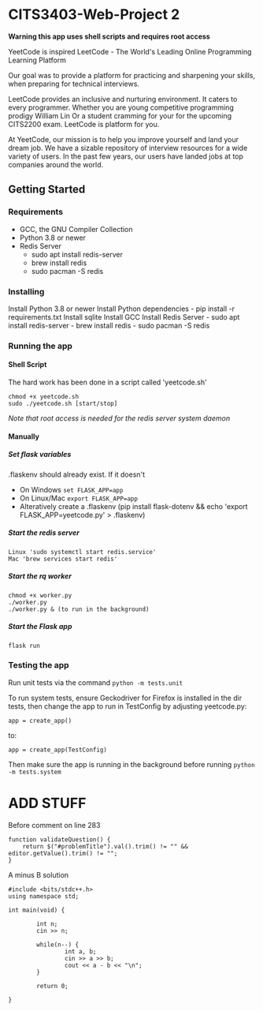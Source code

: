# CITS3403-Web-Project 2

**Warning this app uses shell scripts and requires root access**

YeetCode is inspired LeetCode - The World's Leading Online Programming
Learning Platform

Our goal was to provide a platform for practicing and sharpening your skills, when
preparing for technical interviews. 

LeetCode provides an inclusive and nurturing environment. It caters to every programmer.
Whether you are young competitive programming prodigy William Lin Or a student cramming for 
your for the upcoming CITS2200 exam. LeetCode is platform for you.

At YeetCode, our mission is to help you improve yourself and land your dream
job. We have a sizable repository of interview resources for a wide variety of users.
In the past few years, our users have landed jobs at top companies around the
world.

## Getting Started

### Requirements
- GCC, the GNU Compiler Collection
- Python 3.8 or newer
- Redis Server
    - sudo apt install redis-server
    - brew install redis
    - sudo pacman -S redis


### Installing
Install Python 3.8 or newer
Install Python dependencies
	- pip install -r requirements.txt
Install sqlite
Install GCC
Install Redis Server
    - sudo apt install redis-server
    - brew install redis
    - sudo pacman -S redis


### Running the app

#### Shell Script

The hard work has been done in a script called 'yeetcode.sh'

	chmod +x yeetcode.sh
	sudo ./yeetcode.sh [start/stop]

*Note that root access is needed for the redis server system daemon*

#### Manually

##### Set flask variables

.flaskenv should already exist. If it doesn't

- On Windows `set FLASK_APP=app`
- On Linux/Mac `export FLASK_APP=app`
- Alteratively create a .flaskenv (pip install flask-dotenv && echo 'export FLASK_APP=yeetcode.py' > .flaskenv)

##### Start the redis server

	Linux 'sudo systemctl start redis.service'
	Mac 'brew services start redis'

##### Start the rq worker

	chmod +x worker.py
	./worker.py
	./worker.py & (to run in the background)


##### Start the Flask app

	flask run

### Testing the app

Run unit tests via the command `python -m tests.unit`

To run system tests, ensure Geckodriver for Firefox is installed in the dir tests\, then change the app to run in 
TestConfig by adjusting yeetcode.py:

	app = create_app()

to:

	app = create_app(TestConfig)

Then make sure the app is running in the background before running `python -m tests.system`

# ADD STUFF

Before comment on line 283

	function validateQuestion() {
		return $("#problemTitle").val().trim() != "" && editor.getValue().trim() != "";
	}

A minus B solution

	#include <bits/stdc++.h>
	using namespace std;

	int main(void) {

			int n;
			cin >> n;

			while(n--) {
					int a, b;
					cin >> a >> b;
					cout << a - b << "\n";
			}

			return 0;

	}
